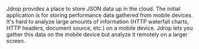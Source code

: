 Jdrop provides a place to store JSON data up in the cloud. The initial application is for storing performance data gathered from mobile devices. It's hard to analyze large amounts of information (HTTP waterfall charts, HTTP headers, document source, etc.) on a mobile device. Jdrop lets you gather this data on the mobile device but analyze it remotely on a larger screen.